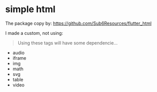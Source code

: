# simple html

The package copy by:
https://github.com/Sub6Resources/flutter_html

I made a custom, not using:

> Using these tags will have some dependencie...

- audio
- iframe
- img
- math
- svg
- table
- video